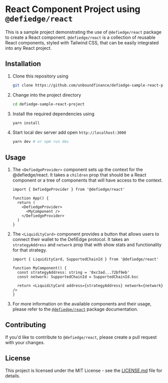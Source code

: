 # React Component Project using `@defiedge/react`

This is a sample project demonstrating the use of `@defiedge/react` package to create a React component. `@defiedge/react` is a collection of reusable React components, styled with Tailwind CSS, that can be easily integrated into any React project.

## Installation

1. Clone this repository using 
    ```bash
    git clone https://github.com/unboundfinance/defiedge-sample-react-project.git
    ```
2. Change into the project directory 
    ```bash
    cd defiedge-sample-react-project
    ```
3. Install the required dependencies using 
    ```bash
    yarn install 
    ```
4. Start local dev server add open `http://localhost:3000`
    ```bash
    yarn dev # or npm run dev
    ```


## Usage

1. The `<DefiedgeProvider>` component sets up the context for the @defiedge/react. It takes a `children` prop that should be a React component or a tree of components that will have access to the context.
    ```tsx
    import { DefiedgeProvider } from '@defiedge/react'

    function App() {
      return (
        <DefiedgeProvider>
          <MyComponent />
        </DefiedgeProvider>
      )
    }
    ```

2. The `<LiquidityCard>` component provides a button that allows users to connect their wallet to the DefiEdge protocol. It takes an `strategyAddress` and `network` prop that with show stats and functionality for that strategy.
    ```tsx
    import { LiquidityCard, SupportedChainId } from '@defiedge/react'

    function MyComponent() {
      const strategyAddress: string = '0xc3ad...72bf9eb'
      const network: SupportedChainId = SupportedChainId.bsc

      return <LiquidityCard address={strategyAddress} network={network} />
    }
    ```

3. For more information on the available components and their usage, please refer to the [`@defiedge/react`](https://github.com/unbound-finance/defiedge-react-sdk#readme) package documentation.

## Contributing

If you'd like to contribute to `@defiedge/react`, please create a pull request with your changes.

## License

This project is licensed under the MIT License - see the [LICENSE.md](LICENSE.md) file for details.